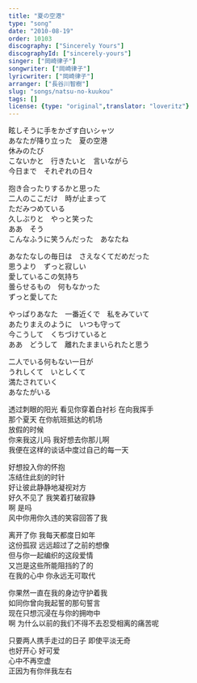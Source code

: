 ```yaml
---
title: "夏の空港"
type: "song"
date: "2010-08-19"
order: 10103
discography: ["Sincerely Yours"]
discographyId: ["sincerely-yours"]
singer: ["岡崎律子"]
songwriter: ["岡崎律子"]
lyricwriter: ["岡崎律子"]
arranger: ["長谷川智樹"]
slug: "songs/natsu-no-kuukou"
tags: []
license: {type: "original",translator: "loveritz"}
---
```


眩しそうに手をかざす白いシャツ   
あなたが降り立った　夏の空港   
休みのたび　   
こないかと　行きたいと　言いながら   
今日まで　それぞれの日々   
  
抱き合ったりするかと思った   
二人のここだけ　時が止まって   
ただみつめている   
久しぶりと　やっと笑った   
ああ　そう　   
こんなふうに笑うんだった　あなたね   
  
あなたなしの毎日は　さえなくてだめだった   
思うより　ずっと寂しい   
愛しているこの気持ち   
曇らせるもの　何もなかった   
ずっと愛してた   
  
やっぱりあなた　一番近くで　私をみていて   
あたりまえのように　いつも守って   
今こうして　くちづけていると   
ああ　どうして　離れたままいられたと思う   
  
二人でいる何もない一日が   
うれしくて　いとしくて   
満たされていく   
あなたがいる  
  
透过刺眼的阳光 看见你穿着白衬衫 在向我挥手   
那个夏天 在你航班抵达的机场   
放假的时候   
你来我这儿吗 我好想去你那儿啊   
我便在这样的谈话中度过自己的每一天   
  
好想投入你的怀抱   
冻结住此刻的时针   
好让彼此静静地凝视对方   
好久不见了 我笑着打破寂静   
啊 是吗   
风中你用你久违的笑容回答了我   
  
离开了你 我每天都度日如年   
这份孤寂 远远超过了之前的想像   
但与你一起编织的这段爱情   
又岂是这些所能阻挡的了的   
在我的心中 你永远无可取代   
  
你果然一直在我的身边守护着我   
如同你曾向我起誓的那句誓言   
现在只想沉浸在与你的拥吻中   
啊 为什么以前的我们不得不去忍受相离的痛苦呢   
  
只要两人携手走过的日子 即使平淡无奇   
也好开心 好可爱   
心中不再空虚   
正因为有你伴我左右
